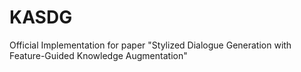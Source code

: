 # KASDG
Official Implementation for paper "Stylized Dialogue Generation with Feature-Guided Knowledge Augmentation"
